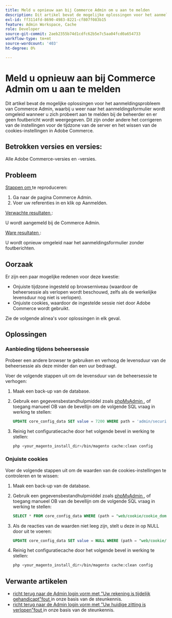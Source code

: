 ```yaml
---
title: Meld u opnieuw aan bij Commerce Admin om u aan te melden
description: Dit artikel bevat de mogelijke oplossingen voor het aanmeldingsprobleem van Commerce Admin, waarbij u weer naar het aanmeldingsformulier wordt omgeleid wanneer u zich probeert aan te melden bij de beheerder en er geen foutbericht wordt weergegeven. Dit zijn onder andere het corrigeren van de instellingen voor de tijdzone van de server en het wissen van de cookies-instellingen in Adobe Commerce.
exl-id: ff3114fd-8690-4983-8221-cf807f083b15
feature: Admin Workspace, Cache
role: Developer
source-git-commit: 2aeb2355b74d1cdfc62b5e7c5aa04fcd0a654733
workflow-type: tm+mt
source-wordcount: '403'
ht-degree: 0%

---
```


# Meld u opnieuw aan bij Commerce Admin om u aan te melden

Dit artikel bevat de mogelijke oplossingen voor het aanmeldingsprobleem van Commerce Admin, waarbij u weer naar het aanmeldingsformulier wordt omgeleid wanneer u zich probeert aan te melden bij de beheerder en er geen foutbericht wordt weergegeven. Dit zijn onder andere het corrigeren van de instellingen voor de tijdzone van de server en het wissen van de cookies-instellingen in Adobe Commerce.

## Betrokken versies en versies:

Alle Adobe Commerce-versies en -versies.

## Probleem

<u> Stappen om </u> te reproduceren:

1. Ga naar de pagina Commerce Admin.
1. Voer uw referenties in en klik op Aanmelden.

<u> Verwachte resultaten </u>:

U wordt aangemeld bij de Commerce Admin.

<u> Ware resultaten </u>:

U wordt opnieuw omgeleid naar het aanmeldingsformulier zonder foutberichten.

## Oorzaak

Er zijn een paar mogelijke redenen voor deze kwestie:

* Onjuiste tijdzone ingesteld op browserniveau (waardoor de beheersessie als verlopen wordt beschouwd, zelfs als de werkelijke levensduur nog niet is verlopen).
* Onjuiste cookies, waardoor de ingestelde sessie niet door Adobe Commerce wordt gebruikt.

Zie de volgende alinea&#39;s voor oplossingen in elk geval.

## Oplossingen

### Aanbieding tijdens beheersessie

Probeer een andere browser te gebruiken en verhoog de levensduur van de beheersessie als deze minder dan een uur bedraagt.

Voer de volgende stappen uit om de levensduur van de beheersessie te verhogen:

1. Maak een back-up van de database.
1. Gebruik een gegevensbestandhulpmiddel zoals [ phpMyAdmin ](https://experienceleague.adobe.com/nl/docs/commerce-operations/installation-guide/prerequisites/optional-software#phpmyadmin), of toegang manueel OB van de bevellijn om de volgende SQL vraag in werking te stellen:

   ```sql
   UPDATE core_config_data SET value = 7200 WHERE path = 'admin/security/session_lifetime';
   ```

1. Reinig het configuratiecache door het volgende bevel in werking te stellen:

   ```bash
   php <your_magento_install_dir>/bin/magento cache:clean config
   ```

### Onjuiste cookies

Voer de volgende stappen uit om de waarden van de cookies-instellingen te controleren en te wissen:

1. Maak een back-up van de database.
1. Gebruik een gegevensbestandhulpmiddel zoals [ phpMyAdmin ](https://experienceleague.adobe.com/nl/docs/commerce-operations/installation-guide/prerequisites/optional-software#phpmyadmin), of toegang manueel OB van de bevellijn om de volgende SQL vraag in werking te stellen:

   ```sql
   SELECT * FROM core_config_data WHERE (path = "web/cookie/cookie_domain" OR path = "web/cookie/cookie_path");
   ```

1. Als de reacties van de waarden niet leeg zijn, stelt u deze in op NULL door uit te voeren:

   ```sql
   UPDATE core_config_data SET value = NULL WHERE (path = "web/cookie/cookie_domain" OR path = "web/cookie/cookie_path");
   ```

1. Reinig het configuratiecache door het volgende bevel in werking te stellen:

   ```bash
   php <your_magento_install_dir>/bin/magento cache:clean config
   ```

## Verwante artikelen

* [ richt terug naar de Admin login vorm met &quot;Uw rekening is tijdelijk gehandicapt&quot;fout ](/help/troubleshooting/miscellaneous/redirect-back-to-the-admin-login-form-with-your-account-is-temporarily-disabled-error.md) in onze basis van de steunkennis.
* [ richt terug naar de Admin login vorm met &quot;Uw huidige zitting is verlopen&quot;fout ](/help/troubleshooting/miscellaneous/redirect-back-to-the-admin-login-form-with-your-current-session-has-been-expired-error.md) in onze basis van de steunkennis.
